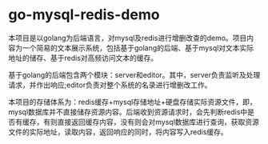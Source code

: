 # go-mysql-redis-demo
本项目是以golang为后端语言，对mysql及redis进行增删改查的demo。项目内容为一个简易的文本展示系统，包括基于golang的后端、基于mysql对文本实际地址的储存、基于redis对高频访问文本的缓存。

基于golang的后端包含两个模块：server和editor。其中，server负责监听及处理请求，并作出响应;editor负责对整个系统的名录进行增删改工作。

本项目的存储体系为：redis缓存+mysql存储地址+硬盘存储实际资源文件，即，mysql数据库并不直接储存资源内容。后端收到资源请求时，会先判断redis中是否有缓存，有则直接返回缓存内容，没有则会对mysql数据库进行查询，获取资源文件的实际地址，读取内容，返回响应的同时，将内容写入redis缓存。